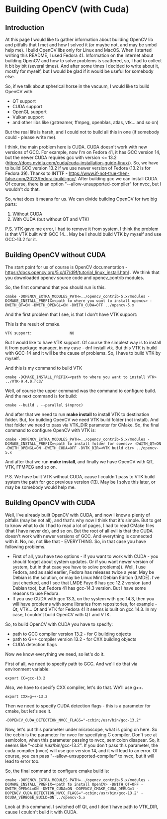 # Building OpenCV (with Cuda)

## Introduction

At this page I would like to gather information about building OpenCV lib and pitfalls that I met and how I solved it (or maybe not, and may be smbd help me). I build OpenCV libs only for Linux and MacOS. When I started writing this README, I used Fedora 41. Information on the internet about building OpenCV and how to solve problems is scattered, so, I had to collect it bit by bit (several times). And after some times I decided to write about it, mostly for myself, but I would be glad if it would be useful for somebody else.

So, if we talk about spherical horse in the vacuum, I would like to build OpenCV with

*  QT support
*  CUDA support
*  OpenGL support
*  Vulkan support
*  and other libs like (gstreamer, ffmpeg, openblas, atlas, vtk... and so on)

But the real life is harsh, and I could not to build all this in one (if somebody could - please write me). 

I think, the main problem here is CUDA. CUDA doesn't work with new versions of GCC. For example, now I'm on Fedora 41, it has GCC version 14, but the newer CUDA requires gcc with version <= 13.2 (https://docs.nvidia.com/cuda/cuda-installation-guide-linux/). So, we have to build GCC version 13.2 if we use newer version of Fedora (13.2 is for Fedora 39). Thanks to INTTF - https://www.if-not-true-then-false.com/2023/fedora-build-gcc/. After building gcc we can install CUDA. Of course, there is an option "--allow-unsupported-compiler" for nvcc, but I wouldn't do that. 

So, what does it means for us. We can divide building OpenCV for two big parts:

1.  Without CUDA
2.  With CUDA (but without QT and VTK)

P.S. VTK gave me error, I had to remove it from system. I think the problem is that VTK built with GCC 14... May be I should build VTK by myself and use GCC-13.2 for it.

## Building OpenCV without CUDA

The start point for us of course is OpenCV documentation - https://docs.opencv.org/5.x/d7/d9f/tutorial_linux_install.html . 
We think that you downloaded opencv source code and opencv_contrib modules.

So, the first command that you should run is this. 
```
cmake -DOPENCV_EXTRA_MODULES_PATH=../opencv_contrib-5.x/modules -DCMAKE_INSTALL_PREFIX=<path to where you want to install opencv> -DWITH_QT=ON -DWITH_OPENGL=ON -DWITH_CUDA=OFF ../opencv-5.x
```

And the first problem that I see, is that I don't have VTK support:

This is the result of cmake. 

```
VTK support:                 NO
```

But I would like to have VTK support. Of course the simplest way is to install it from package manager, in my case - dnf install vtk. But this VTK is build with GCC-14 and it will be the cause of problems. So, I have to build VTK by myself. 

And this is my command to build VTK
```
cmake -DCMAKE_INSTALL_PREFIX=<path to where you want to install VTK> ../VTK-9.4.0.rc3/
```

Well, of course the upper command was the command to configure build. And the next command is for build:

```
cmake --build . --parallel $(nproc)
```

And after that we need to run **make install** to install VTK to destination folder. But, for building OpenCV we need VTK build folder (not install). And that folder we need to pass via VTK_DIR parameter for CMake. So, the final command to configure OpenCV with VTK is: 

```
cmake -DOPENCV_EXTRA_MODULES_PATH=../opencv_contrib-5.x/modules -DCMAKE_INSTALL_PREFIX=<path to install folder for opencv> -DWITH_QT=ON -DWITH_OPENGL=ON -DWITH_CUDA=OFF -DVTK_DIR=<VTK build dir> ../opencv-5.x
```

And after that we run **make install**, and finally we have OpenCV with QT, VTK, FFMPEG and so on.

P.S. We have built VTK without CUDA, cause I couldn't pass to VTK build system the path for gcc previous version (13). May be I solve this later, or may be somebody would help me. 


## Building OpenCV with CUDA

Well, I've already built OpenCV with CUDA, and now I know a plenty of pitfalls (may be not all), and that's why now I think that it's simple. But to get to know what to do I had to read a lot of pages, I had to read CMake files (that I have never do), and so on. But the root of all evil is that the CUDA doesn't work with newer versions of GCC. And everything is connected with it. No, no, not like that - EVERYTHING. So, in that case you have following problems. 

*  First of all, you have two options - if you want to work with CUDA - you should forget about system updates. Or if you want newer version of system, but in that case you have to solve problems)).  Well, I use Fedora, and as said earlier, Fedora has releases twice a year. May be Debian is the solution, or may be Linux Mint Debian Edition (LMDE). I've just checked, and I see that LMDE Faye 6 has gcc 12.2 version (and Debian too), but Fedora 41 has gcc-14.3 version. But I have some reasons to use Fedora.
*  If you use CUDA with gcc 13.3, on the system with gcc 14.3, then you will have problems with some libraries from repositories, for example - Qt, VTK... Qt and VTK for Fedora 41 it seems is built on gcc 14.3. In my case, I couldn't build OpenCV with QT and VTK.

So, to build OpenCV with CUDA you have to specify:
* path to GCC compiler version 13.2 - for C building objects
* path to G++ compiler version 13.2 - for CXX building objects
* CUDA detection flags

Now we know everything we need, so let's do it. 

First of all, we need to specify path to GCC. And we'll do that via environment variable:
```
export CC=gcc-13.2
```

Also, we have to specify CXX compiler, let's do that. We'll use g++. 

```
export CXX=g++-13.2
```

Then we need to specify CUDA detection flags - this is a parameter for cmake, but let's see it. 

```
-DOPENCV_CUDA_DETECTION_NVCC_FLAGS="-ccbin;/usr/bin/gcc-13.2"
```

Now, let's put this parameter under microscope, what is going on here. So the ccbin is the parameter for nvcc for specifying C compiler. Don't see at semicolon, when this parameter passing to nvcc, semicolon disapear. So, it seems like "-ccbin /usr/bin/gcc-13.2". If you don't pass this parameter, the cuda compiler (nvcc) will use gcc version 14, and it will lead to an error. Of course, you can pass "--allow-unsupported-compiler" to nvcc, but it will lead to error too. 

So, the final command to configure cmake build is: 

```
cmake -DOPENCV_EXTRA_MODULES_PATH=../opencv_contrib-5.x/modules -DCMAKE_INSTALL_PREFIX=<path to install OpenCV> -DWITH_QT=OFF -DWITH_OPENGL=ON -DWITH_CUDA=ON -DOPENCV_CMAKE_CUDA_DEBUG=1 -DOPENCV_CUDA_DETECTION_NVCC_FLAGS="-ccbin;/usr/bin/gcc-13.2" -DCUDA_VERBOSE_BUILD=ON ../opencv-5.x 
```

Look at this command. I switched off Qt, and I don't have path to VTK_DIR, cause I couldn't build it with CUDA. 
